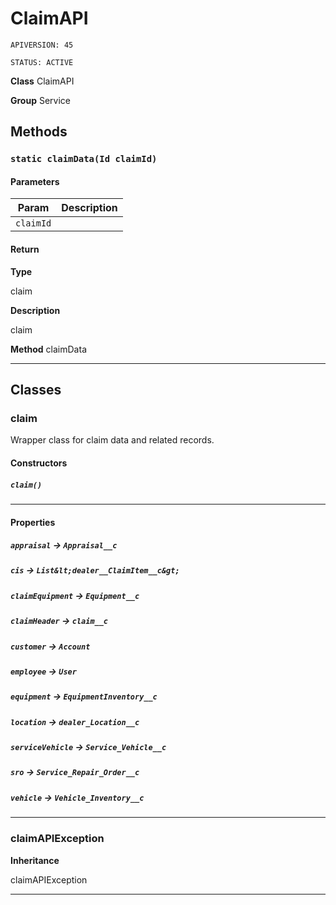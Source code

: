 # ClaimAPI

`APIVERSION: 45`

`STATUS: ACTIVE`



**Class** ClaimAPI


**Group** Service

## Methods
### `static claimData(Id claimId)`
#### Parameters

|Param|Description|
|---|---|
|`claimId`||

#### Return

**Type**

claim

**Description**

claim


**Method** claimData

---
## Classes
### claim

Wrapper class for claim data and related records.

#### Constructors
##### `claim()`
---
#### Properties

##### `appraisal` → `Appraisal__c`


##### `cis` → `List&lt;dealer__ClaimItem__c&gt;`


##### `claimEquipment` → `Equipment__c`


##### `claimHeader` → `claim__c`


##### `customer` → `Account`


##### `employee` → `User`


##### `equipment` → `EquipmentInventory__c`


##### `location` → `dealer_Location__c`


##### `serviceVehicle` → `Service_Vehicle__c`


##### `sro` → `Service_Repair_Order__c`


##### `vehicle` → `Vehicle_Inventory__c`


---

### claimAPIException

**Inheritance**

claimAPIException


---
